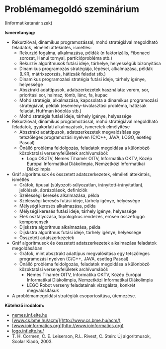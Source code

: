# Problémamegoldó szeminárium

(Informatikatanár szak)

**Ismeretanyag:**

- Rekurzióval, dinamikus programozással, mohó stratégiával megoldható feladatok, elméleti áttekintés, ismétlés:
  - Rekurzió fogalma, alkalmazása, példák (n faktorizális, Fibonacci sorozat, Hanui tornyai, partícióprobléma stb.)
  - Rekurzív algoritmusok futási ideje, tárhelye, helyességük bizonyítása
  - Dinamikus programozás stratégiája, lépései, alkalmazása, példák (LKR, mátrixszorzás, hátizsák feladat stb.)
  - Dinamikus programozási stratégia futási ideje, tárhely igénye, helyessége
  - Absztrakt adattípusok, adatszerkezetek használata: verem, sor, prioritási sor, halmaz, tömb, lánc, fa, kupac
  - Mohó stratégia, alkalmazása, kapcsolata a dinamikus programozási stratégiával, példák (esemény-kiválasztási probléma, hátizsák feladat, Huffman kódolás stb.)
  - Mohó stratégia futási ideje, tárhely igénye, helyessége
- Rekurzióval, dinamikus programozással, mohó stratégiával megoldható feladatok, gyakorlati alkalmazások, ismeretek elmélyítése
  - Absztrakt adattípusok, adatszerkezetek megvalósítása egy tetszőleges programozási nyelven (C/C++, JAVA, LOGO, esetleg Pascal)
  - Önálló probléma feldolgozás, feladatok megoldása a különböző közoktatási versenyfelületek archívumából:
    - Logo OSzTV, Nemes Tihamér OITV, Informatika OKTV, Közép Európai Informatikai Diákolimpia, Nemzetközi Informatikai Diákolimpia
- Gráf algoritmusok és összetett adatszerkezetek, elméleti áttekintés, ismétlés
  - Gráfok, típusai (súlyozott-súlyozatlan, irányított-irányítatlan), jelölések, ábrázolások, definíciók
  - Szélességi keresés alkalmazása, példa
  - Szélességi keresés futási ideje, tárhely igénye, helyessége
  - Mélységi keresés alkalmazása, példa
  - Mélységi keresés futási ideje, tárhely igénye, helyessége
  - Élek osztályozása, topologikus rendezés, erősen összefüggő komponensek
  - Dijskstra algoritmus alkalmazása, példa
  - Dijskstra algoritmus futási ideje, tárhely igénye, helyessége
  - Összetett adatszerkezetek
- Gráf algoritmusok és összetett adatszerkezetek alkalmazása feladatok megoldásában
  - Gráfok, mint absztrakt adattípus megvalósítása egy tetszőleges programozási nyelven (C/C++, JAVA, esetleg Pascal)
  - Önálló probléma feldolgozás, feladatok megoldása a különböző közoktatási versenyfelületek archívumából:
    - Nemes Tihamér OITV, Informatika OKTV, Közép Európai Informatikai Diákolimpia, Nemzetközi Informatikai Diákolimpia
    - LEGO Robot verseny feladatainak vizsgálata, konkrét megvalósításuk
- A problémamegoldási stratégiák csoportosítása, ütemezése.

**Kötelező irodalom:**

- [nemes.inf.elte.hu](http://nemes.inf.elte.hu)
- [www.cs.bme.hu/acm/](http://www.cs.bme.hu/acm/)
- [www.ioinformatics.org](http://www.ioinformatics.org)
- [logo.inf.elte.hu/](http://logo.inf.elte.hu)
- T. H. Cormen, C. E. Leiserson, R.L. Rivest, C. Stein: Új algoritmusok, Scolar Kiadó, 2003.
